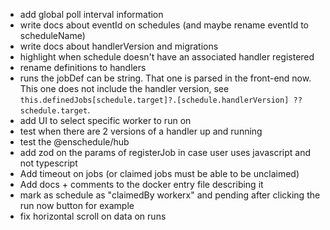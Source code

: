 * add global poll interval information
* write docs about eventId on schedules (and maybe rename eventId to scheduleName)
* write docs about handlerVersion and migrations
* highlight when schedule doesn't have an associated handler registered
* rename definitions to handlers
* runs the jobDef can be string. That one is parsed in the front-end now. This one does not include the handler version, see `this.definedJobs[schedule.target]?.[schedule.handlerVersion] ?? schedule.target`.
* add UI to select specific worker to run on
* test when there are 2 versions of a handler up and running
* test the @enschedule/hub
* add zod on the params of registerJob in case user uses javascript and not typescript
* Add timeout on jobs (or claimed jobs must be able to be unclaimed)
* Add docs + comments to the docker entry file describing it
* mark as schedule as "claimedBy workerx" and pending after clicking the run now button for example
* fix horizontal scroll on data on runs 
